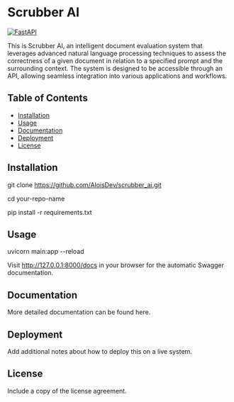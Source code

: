 # Scrubber AI

[![FastAPI](https://fastapi.tiangolo.com/img/logo-margin/logo-teal.png)](https://fastapi.tiangolo.com/)

This is Scrubber AI, an intelligent document evaluation system that leverages advanced natural language processing techniques to assess the correctness of a given document in relation to a specified prompt and the surrounding context. The system is designed to be accessible through an API, allowing seamless integration into various applications and workflows.


## Table of Contents

- [Installation](#installation)
- [Usage](#usage)
- [Documentation](#documentation)
- [Deployment](#deployment)
- [License](#license)


## Installation

git clone https://github.com/AloisDev/scrubber_ai.git

cd your-repo-name

pip install -r requirements.txt

## Usage
uvicorn main:app --reload

Visit http://127.0.0.1:8000/docs in your browser for the automatic Swagger documentation.

## Documentation
More detailed documentation can be found here.

## Deployment
Add additional notes about how to deploy this on a live system.

## License
Include a copy of the license agreement.
